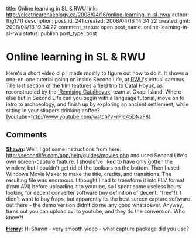 title: Online learning in SL & RWU
link: http://electricarchaeology.ca/2008/04/16/online-learning-in-sl-rwu/
author: fhg1711
description: 
post_id: 241
created: 2008/04/16 14:34:22
created_gmt: 2008/04/16 19:34:22
comment_status: open
post_name: online-learning-in-sl-rwu
status: publish
post_type: post

# Online learning in SL & RWU

Here's a short video clip I made mostly to figure out how to do it. It shows a one-on-one tutorial going on inside Second Life, at [RWU](http://www.robertwelchuniversity.org)'s virtual campus. The last section of the film features a field trip to Catal Hoyuk, as reconstructed by the ['Remixing Catalhoyuk](http://okapi.dreamhosters.com/remixing/mainpage.html)' team at Okapi Island. Where else but in Second Life can you begin with a language tutorial, move on to intro to archaeology, and finish up by exploring an ancient settlement, while sitting in your slippers drinking coffee? [youtube=http://www.youtube.com/watch?v=rPlc45DNaF8]

## Comments

**[Shawn](#875 "2008-04-17 11:12:14"):** Well, I got some instructions from here: http://secondlife.com/app/help/guides/movies.php and used Second Life's own screen-capture feature. I should've liked to have only gotten the window, but I couldn't get rid of the toolbars on the bottom. Then I used Windows Movie Maker to make the title, credits, and transitions. The resulting file was enormous. I thought I had to transform it into FLV format (from AVI) before uploading it to youtube, so I spent some useless hours looking for decent converter software (my definition of decent: "free"!). I didn't want to buy fraps, but apparently its the best screen capture software out there - the demo version didn't do me any good whatsoever. Anyway, turns out you can upload avi to youtube, and they do the conversion. Who knew?!

**[Henry](#872 "2008-04-17 04:51:21"):** Hi Shawn - very smooth video - what capture package did you use?


